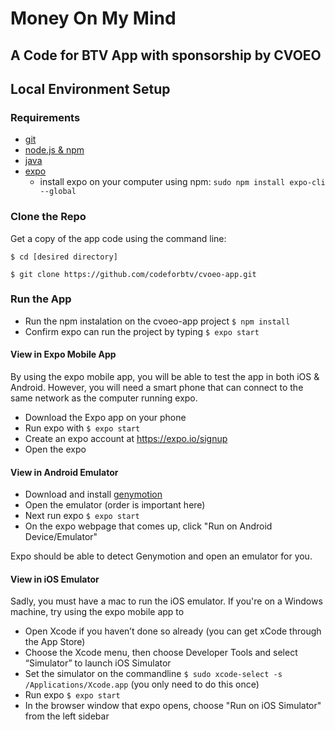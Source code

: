 # Money On My Mind
## A Code for BTV App with sponsorship by CVOEO

## Local Environment Setup

### Requirements
- [git](https://git-scm.com/book/en/v2/Getting-Started-Installing-Git)
- [node.js & npm](https://www.npmjs.com/get-npm)
- [java](https://www.oracle.com/technetwork/java/javase/downloads/jdk8-downloads-2133151.html)
- [expo](expo.io)
  - install expo on your computer using npm: `sudo npm install expo-cli --global`


### Clone the Repo
Get a copy of the app code using the command line: 

`$ cd [desired directory]`

`$ git clone https://github.com/codeforbtv/cvoeo-app.git`

### Run the App
- Run the npm instalation on the cvoeo-app project `$ npm install` 
- Confirm expo can run the project by typing `$ expo start`

#### View in Expo Mobile App
By using the expo mobile app, you will be able to test the app in both iOS & Android.  However, you will need a smart phone that can connect to the same network as the computer running expo.

- Download the Expo app on your phone
- Run expo with `$ expo start`
- Create an expo account at https://expo.io/signup
- Open the expo

#### View in Android Emulator
- Download and install [genymotion](https://www.genymotion.com/fun-zone/)
- Open the emulator (order is important here)
- Next run expo `$ expo start`
- On the expo webpage that comes up, click "Run on Android Device/Emulator"

Expo should be able to detect Genymotion and open an emulator for you.

#### View in iOS Emulator
Sadly, you must have a mac to run the iOS emulator.  If you're on a Windows machine, try using the expo mobile app to 

- Open Xcode if you haven’t done so already (you can get xCode through the App Store)
- Choose the Xcode menu, then choose Developer Tools and select “Simulator” to launch iOS Simulator
- Set the simulator on the commandline `$ sudo xcode-select -s /Applications/Xcode.app` (you only need to do this once)
- Run expo `$ expo start`
- In the browser window that expo opens, choose "Run on iOS Simulator" from the left sidebar